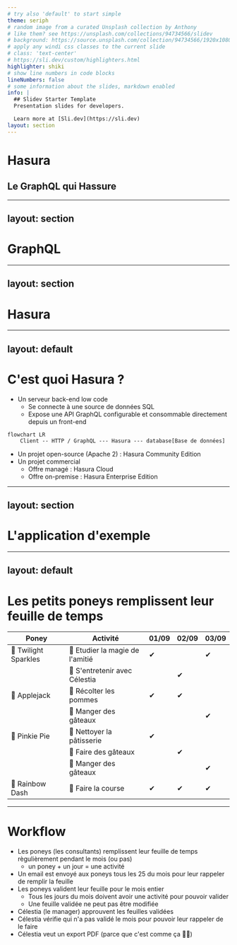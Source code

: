 ```yaml
---
# try also 'default' to start simple
theme: seriph
# random image from a curated Unsplash collection by Anthony
# like them? see https://unsplash.com/collections/94734566/slidev
# background: https://source.unsplash.com/collection/94734566/1920x1080
# apply any windi css classes to the current slide
# class: 'text-center'
# https://sli.dev/custom/highlighters.html
highlighter: shiki
# show line numbers in code blocks
lineNumbers: false
# some information about the slides, markdown enabled
info: |
  ## Slidev Starter Template
  Presentation slides for developers.

  Learn more at [Sli.dev](https://sli.dev)
layout: section
---
```


# Hasura

## Le GraphQL qui Hassure

---
layout: section
---

# GraphQL

---
layout: section
---

# Hasura

---
layout: default
---

# C'est quoi Hasura ?

- Un serveur back-end low code
  - Se connecte à une source de données SQL
  - Expose une API GraphQL configurable et consommable directement depuis un front-end
```mermaid
flowchart LR
    Client -- HTTP / GraphQL --- Hasura --- database[Base de données]
```
- Un projet open-source (Apache 2) : Hasura Community Edition
- Un projet commercial
  - Offre managé : Hasura Cloud
  - Offre on-premise : Hasura Enterprise Edition


---
layout: section
---

# L'application d'exemple

---
layout: default
---

# Les petits poneys remplissent leur feuille de temps

| Poney               | Activité                         | 01/09 | 02/09 | 03/09 |
|---------------------|----------------------------------|-------|-------|-------|
| 🦄 Twilight Sparkles | 🎇 Etudier la magie de l'amitié | ✔     |       | ✔      |
|                     | 👸 S'entretenir avec Célestia      |       | ✔     |       |
| 🦄 Applejack         | 🍎 Récolter les pommes          | ✔     | ✔     |       |
|                     | 🍰 Manger des gâteaux           |       |       | ✔     |
| 🦄 Pinkie Pie        | 🧹 Nettoyer la pâtisserie       | ✔      |       |       |
|                     | 🥧 Faire des gâteaux            |       | ✔     |       |
|                     | 🍰 Manger des gâteaux           |       |       | ✔     |
| 🦄 Rainbow Dash        | 🏇 Faire la course       | ✔      | ✔      | ✔      |

---

# Workflow

- Les poneys (les consultants) remplissent leur feuille de temps règulièrement pendant le mois (ou pas)
  - un poney + un jour = une activité
- Un email est envoyé aux poneys tous les 25 du mois pour leur rappeler de remplir la feuille
- Les poneys valident leur feuille pour le mois entier
  - Tous les jours du mois doivent avoir une activité pour pouvoir valider
  - Une feuille validée ne peut pas être modifiée
- Célestia (le manager) approuvent les feuilles validées
- Célestia vérifie qui n'a pas validé le mois pour pouvoir leur rappeler de le faire
- Célestia veut un export PDF (parce que c'est comme ça 🤷‍♂️)
